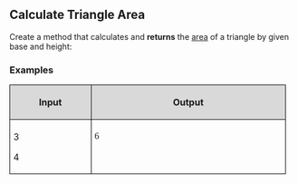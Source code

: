 <H2 LANG="bg-BG" CLASS="western"><SPAN LANG="en-US">Calculate
	Triangle Area</SPAN></H2>

<P STYLE="margin-top: 0.06in">Create a method that calculates and
<B>returns</B> the <A HREF="http://www.mathopenref.com/trianglearea.html">area</A>
of a triangle by given base and height:</P>
<H3 CLASS="western">Examples</H3>
<TABLE WIDTH=480 CELLPADDING=4 CELLSPACING=0>
	<COL WIDTH=131>
	<COL WIDTH=331>
	<TR VALIGN=TOP>
		<TD WIDTH=131 BGCOLOR="#d9d9d9" STYLE="border: 1px solid #00000a; padding-top: 0.04in; padding-bottom: 0.04in; padding-left: 0.06in; padding-right: 0.06in">
			<P ALIGN=CENTER><B>Input</B></P>
		</TD>
		<TD WIDTH=331 BGCOLOR="#d9d9d9" STYLE="border: 1px solid #00000a; padding-top: 0.04in; padding-bottom: 0.04in; padding-left: 0.06in; padding-right: 0.06in">
			<P ALIGN=CENTER><B>Output</B></P>
		</TD>
	</TR>
	<TR VALIGN=TOP>
		<TD WIDTH=131 STYLE="border: 1px solid #00000a; padding-top: 0.04in; padding-bottom: 0.04in; padding-left: 0.06in; padding-right: 0.06in">
			<P STYLE="margin-bottom: 0in">3</P>
			<P>4</P>
		</TD>
		<TD WIDTH=331 STYLE="border: 1px solid #00000a; padding-top: 0.04in; padding-bottom: 0.04in; padding-left: 0.06in; padding-right: 0.06in">
			<P><FONT FACE="Consolas, serif"><SPAN LANG="da-DK">6</SPAN></FONT></P>
		</TD>
	</TR>
</TABLE>